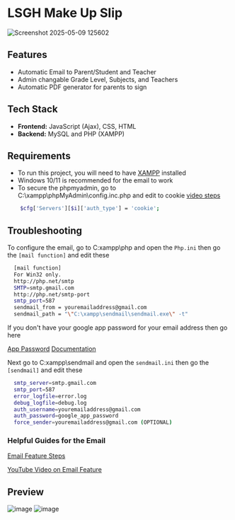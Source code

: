# LSGH Make Up Slip

![Screenshot 2025-05-09 125602](https://github.com/user-attachments/assets/7fd1d138-6629-4bc1-ac2b-5434832d5996)

## Features
- Automatic Email to Parent/Student and Teacher
- Admin changable Grade Level, Subjects, and Teachers
- Automatic PDF generator for parents to sign
  
## Tech Stack
- **Frontend:** JavaScript (Ajax), CSS, HTML
- **Backend:** MySQL and PHP (XAMPP)


## Requirements
- To run this project, you will need to have [XAMPP](https://www.apachefriends.org/download.html) installed 
- Windows 10/11 is recommended for the email to work
- To secure the phpmyadmin, go to C:\xampp\phpMyAdmin\config.inc.php and edit to cookie [video steps](https://youtu.be/LltCLFxQ2Yk?si=AbBG43zsRuVZp2nM)
```bash
    $cfg['Servers'][$i]['auth_type'] = 'cookie';
```


## Troubleshooting

To configure the email, go to C:xampp\php and open the `Php.ini` then go the `[mail function]` and edit these

```bash
  [mail function]
  For Win32 only.
  http://php.net/smtp
  SMTP=smtp.gmail.com
  http://php.net/smtp-port
  smtp_port=587
  sendmail_from = youremailaddress@gmail.com
  sendmail_path = "\"C:\xampp\sendmail\sendmail.exe\" -t"
```

If you don't have your google app password for your email address then go here

[App Password](https://myaccount.google.com/apppasswords)
[Documentation](https://support.google.com/accounts/answer/185833?hl=en#:~:text=Create%20%26%20use%20App%20Passwords)


Next go to C:xampp\sendmail and open the `sendmail.ini` then go the `[sendmail]` and edit these

```bash
  smtp_server=smtp.gmail.com
  smtp_port=587
  error_logfile=error.log
  debug_logfile=debug.log
  auth_username=youremailaddress@gmail.com
  auth_password=google_app_password
  force_sender=youremailaddress@gmail.com (OPTIONAL)
```

### Helpful Guides for the Email

[Email Feature Steps](https://www.codingnepalweb.com/configure-xampp-to-send-mail-from-localhost/)

[YouTube Video on Email Feature](https://youtu.be/KA2UB3pxEtg?si=2_AK-gLmpzjFWim0)

## Preview

![image](https://github.com/user-attachments/assets/f5a6f190-4e70-4453-a63e-9dda5a9d7bc2)
![image](https://github.com/user-attachments/assets/9d7fc11c-2382-4a13-a2e8-4ecf0ac51eee)


